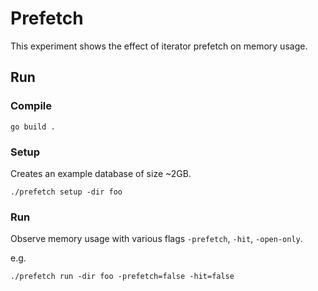 # Prefetch

This experiment shows the effect of iterator prefetch on memory usage.

## Run

### Compile

```shell
go build .
```

### Setup

Creates an example database of size ~2GB.

```shell
./prefetch setup -dir foo
```

### Run

Observe memory usage with various flags `-prefetch`, `-hit`, `-open-only`.

e.g. 
```shell
./prefetch run -dir foo -prefetch=false -hit=false
```
